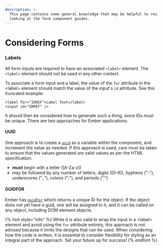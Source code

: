 ```yaml
---
description: >-
  This page contains some general knowledge that may be helpful to review before
  looking at the form component guides.
---
```


# Considering Forms

### Labels

All form inputs are required to have an associated `<label>` element. The `<label>` element should not be used in any other context. 

To associate a form input and a label, the value of the `for` attribute in the &lt;label&gt; element should match the value of the input's `id` attribute. See this truncated example: 

```markup
<label for="IDREF">Label Text</label>
<input id="IDREF" />
```

It should then be considered how to generate such a thing, since IDs must be unique. There are two approaches for Ember applications: 

#### UUID

One approach is to create a [`uuid`](https://en.wikipedia.org/wiki/Universally_unique_identifier) as a variable within the component, and increment the value as needed. If this approach is used, care must be taken to ensure that the values generated are valid values as per the HTML specification: 

* _**must**_ begin with a letter \(\[A-Za-z\]\) 
* may be followed by any number of letters, digits \(\[0-9\]\), hyphens \("-"\), underscores \("\_"\), colons \(":"\), and periods \("."\)

#### GUIDFOR

Ember has [`guidFor`](https://api.emberjs.com/ember/release/functions/@ember%2Fobject%2Finternals/guidFor) which returns a unique ID for the object. If the object does not yet have a guid, one will be assigned to it, and it can be called on any object, including DOM element objects. 

{% hint style="info" %}
While it is also valid to wrap the input in a &lt;label&gt; element and avoid using the `for` attribute entirely, this approach is not advised because it limits the designs that can be used. When considering how the code is written, it is essential to consider flexibility for styling as an integral part of the approach. Set your future up for success!
{% endhint %}



